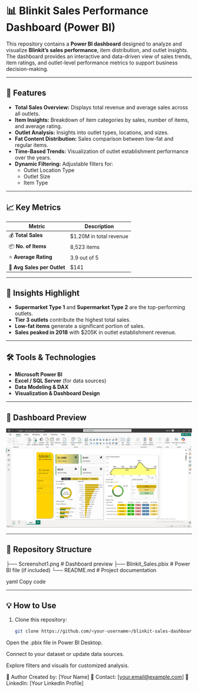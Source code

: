 # 📊 Blinkit Sales Performance Dashboard (Power BI)

This repository contains a **Power BI dashboard** designed to analyze and visualize **Blinkit’s sales performance**, item distribution, and outlet insights.  
The dashboard provides an interactive and data-driven view of sales trends, item ratings, and outlet-level performance metrics to support business decision-making.

---

## 🚀 Features

- **Total Sales Overview:** Displays total revenue and average sales across all outlets.
- **Item Insights:** Breakdown of item categories by sales, number of items, and average rating.
- **Outlet Analysis:** Insights into outlet types, locations, and sizes.
- **Fat Content Distribution:** Sales comparison between low-fat and regular items.
- **Time-Based Trends:** Visualization of outlet establishment performance over the years.
- **Dynamic Filtering:** Adjustable filters for:
  - Outlet Location Type
  - Outlet Size
  - Item Type

---

## 📈 Key Metrics

| Metric | Description |
|--------|--------------|
| 💰 **Total Sales** | $1.20M in total revenue |
| 📦 **No. of Items** | 8,523 items |
| ⭐ **Average Rating** | 3.9 out of 5 |
| 🏪 **Avg Sales per Outlet** | $141 |

---

## 🧠 Insights Highlight

- **Supermarket Type 1** and **Supermarket Type 2** are the top-performing outlets.
- **Tier 3 outlets** contribute the highest total sales.
- **Low-fat items** generate a significant portion of sales.
- **Sales peaked in 2018** with $205K in outlet establishment revenue.

---

## 🛠️ Tools & Technologies

- **Microsoft Power BI**
- **Excel / SQL Server** (for data sources)
- **Data Modeling & DAX**
- **Visualization & Dashboard Design**

---

## 📸 Dashboard Preview

![Blinkit Power BI Dashboard](./Screenshot1.png)

---

## 📂 Repository Structure

├── Screenshot1.png # Dashboard preview
├── Blinkit_Sales.pbix # Power BI file (if included)
└── README.md # Project documentation

yaml
Copy code

---

## 💡 How to Use

1. Clone this repository:
   ```bash
   git clone https://github.com/<your-username>/blinkit-sales-dashboard.git
Open the .pbix file in Power BI Desktop.

Connect to your dataset or update data sources.

Explore filters and visuals for customized analysis.

🧾 Author
Created by: [Your Name]
📧 Contact: [your.email@example.com]
🔗 LinkedIn: [Your LinkedIn Profile]